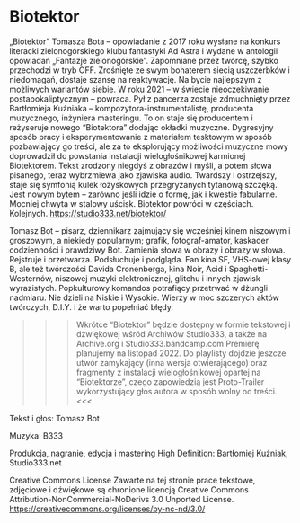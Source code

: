 # Biotektor
„Biotektor” Tomasza Bota – opowiadanie z 2017 roku wysłane na konkurs literacki zielonogórskiego klubu fantastyki Ad Astra i wydane w antologii opowiadań „Fantazje zielonogórskie”. Zapomniane przez twórcę, szybko przechodzi w tryb OFF. Zrośnięte ze swym bohaterem siecią uszczerbków i niedomagań, dostaje szansę na reaktywację. Na bycie najlepszym z możliwych wariantów siebie. W roku 2021 – w świecie nieoczekiwanie postapokaliptycznym – powraca. Pył z pancerza zostaje zdmuchnięty przez Bartłomieja Kuźniaka – kompozytora-instrumentalistę, producenta muzycznego, inżyniera masteringu. To on staje się producentem i reżyseruje nowego “Biotektora” dodając okładki muzyczne. Dygresyjny sposób pracy i eksperymentowanie z materiałem tesktowym w sposób pozbawiający go treści, ale za to eksplorujący możliwości muzyczne mowy doprowadził do powstania instalacji wielogłośnikowej karmionej Biotektorem. Tekst zrodzony niegdyś z obrazów i myśli, a potem słowa pisanego, teraz wybrzmiewa jako zjawiska audio. Twardszy i ostrzejszy, staje się symfonią kulek łożyskowych przegryzanych tytanową szczęką. Jest nowym bytem – zarówno jeśli idzie o formę, jak i kwestie fabularne. Mocniej chwyta w stalowy uścisk. Biotektor powróci w częściach. Kolejnych.
https://studio333.net/biotektor/

Tomasz Bot – pisarz, dziennikarz zajmujący się wcześniej kinem niszowym i groszowym, a niekiedy popularnym; grafik, fotograf-amator, kaskader codzienności i prawdziwy Bot. Zamienia słowa w obrazy i obrazy w słowa. Rejstruje i przetwarza. Podsłuchuje i podgląda. Fan kina SF, VHS-owej klasy B, ale też twórczości Davida Cronenberga, kina Noir, Acid i Spaghetti-Westernów, niszowej muzyki elektronicznej, glitchu i innych zjawisk wyrazistych. Popkulturowy komandos potrafiący przetrwać w dżungli nadmiaru. Nie dzieli na Niskie i Wysokie. Wierzy w moc szczerych aktów twórczych, D.I.Y. i że warto popełniać błędy.

>>> Wkrótce “Biotektor” będzie dostępny w formie tekstowej i dźwiękowej wśród Archiwów Studio333, a także na Archive.org i Studio333.bandcamp.com
Premierę planujemy na listopad 2022. Do playlisty dojdzie jeszcze utwór zamykający (inna wersja otwierającego) oraz fragmenty z instalacji wielogłośnikowej opartej na “Biotektorze”, czego zapowiedzią jest Proto-Trailer wykorzystujący głos autora w sposób wolny od treści.<<<

Tekst i głos: Tomasz Bot

Muzyka: B333

Produkcja, nagranie, edycja i mastering High Definition: Bartłomiej Kuźniak, Studio333.net


Creative Commons License
Zawarte na tej stronie prace tekstowe, zdjęciowe i dźwiękowe są chronione licencją Creative Commons Attribution-NonCommercial-NoDerivs 3.0 Unported License.
https://creativecommons.org/licenses/by-nc-nd/3.0/
